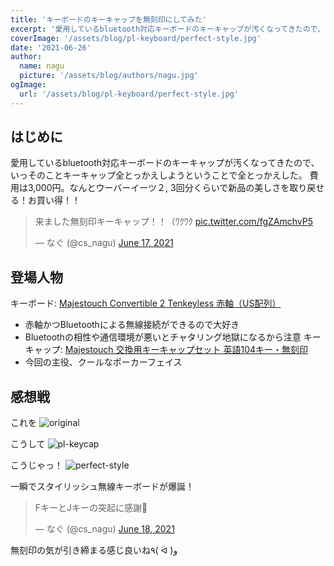 ```yaml
---
title: 'キーボードのキーキャップを無刻印にしてみた'
excerpt: '愛用しているbluetooth対応キーボードのキーキャップが汚くなってきたので、いっそのことキーキャップ全とっかえしようということで全とっかえした。'
coverImage: '/assets/blog/pl-keyboard/perfect-style.jpg'
date: '2021-06-26'
author:
  name: nagu
  picture: '/assets/blog/authors/nagu.jpg'
ogImage:
  url: '/assets/blog/pl-keyboard/perfect-style.jpg'
---
```


## はじめに

愛用しているbluetooth対応キーボードのキーキャップが汚くなってきたので、いっそのことキーキャップ全とっかえしようということで全とっかえした。
費用は3,000円。なんとウーバーイーツ２, 3回分くらいで新品の美しさを取り戻せる！お買い得！！

<blockquote class="twitter-tweet"><p lang="ja" dir="ltr">来ました無刻印キーキャップ！！（ﾜｸﾜｸ <a href="https://t.co/fgZAmchvP5">pic.twitter.com/fgZAmchvP5</a></p>&mdash; なぐ (@cs_nagu) <a href="https://twitter.com/cs_nagu/status/1405468190113603589?ref_src=twsrc%5Etfw">June 17, 2021</a></blockquote> <script async src="https://platform.twitter.com/widgets.js" charset="utf-8"></script>

## 登場人物

キーボード: [Majestouch Convertible 2 Tenkeyless 赤軸（US配列）](https://www.diatec.co.jp/products/det.php?prod_c=2643)
- 赤軸かつBluetoothによる無線接続ができるので大好き
- Bluetoothの相性や通信環境が悪いとチャタリング地獄になるから注意
キーキャップ: [Majestouch 交換用キーキャップセット 英語104キー・無刻印](https://www.diatec.co.jp/shop/det.php?prod_c=1838)
- 今回の主役、クールなポーカーフェイス

## 感想戦

これを
![original](/assets/blog/pl-keyboard/original.jpg 'original')

こうして
![pl-keycap](/assets/blog/pl-keyboard/pl-keycap.jpg 'pl-keycap')

こうじゃっ！
![perfect-style](/assets/blog/pl-keyboard/perfect-style.jpg 'perfect-style')

一瞬でスタイリッシュ無線キーボードが爆誕！

<blockquote class="twitter-tweet"><p lang="ja" dir="ltr">FキーとJキーの突起に感謝🎉</p>&mdash; なぐ (@cs_nagu) <a href="https://twitter.com/cs_nagu/status/1405878854980227073?ref_src=twsrc%5Etfw">June 18, 2021</a></blockquote> <script async src="https://platform.twitter.com/widgets.js" charset="utf-8"></script>

無刻印の気が引き締まる感じ良いね٩( ᐛ )و